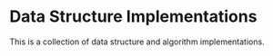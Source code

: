 # Data Structure Implementations

This is a collection of data structure and algorithm implementations.

